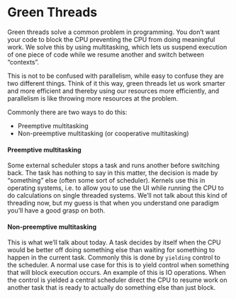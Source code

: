 # Green Threads

Green threads solve a common problem in programming. You don’t want your code to block the CPU preventing the CPU from doing meaningful work. We solve this by using multitasking, which lets us suspend execution of one piece of code while we resume another and switch between “contexts”.

This is not to be confused with parallelism, while easy to confuse they are two different things. Think of it this way, green threads let us work smarter and more efficient and thereby using our resources more efficiently, and parallelism is like throwing more resources at the problem.

Commonly there are two ways to do this:

* Preemptive multitasking
* Non-preemptive multitasking \(or cooperative multitasking\)

#### Preemptive multitasking

Some external scheduler stops a task and runs another before switching back. The task has nothing to say in this matter, the decision is made by “something” else \(often some sort of scheduler\). Kernels use this in operating systems, i.e. to allow you to use the UI while running the CPU to do calculations on single threaded systems. We’ll not talk about this kind of threading now, but my guess is that when you understand one paradigm you’ll have a good grasp on both.

#### Non-preemptive multitasking

This is what we’ll talk about today. A task decides by itself when the CPU would be better off doing something else than waiting for something to happen in the current task. Commonly this is done by `yielding` control to the scheduler. A normal use case for this is to yield control when something that will block execution occurs. An example of this is IO operations. When the control is yielded a central scheduler direct the CPU to resume work on another task that is ready to actually do something else than just block.
